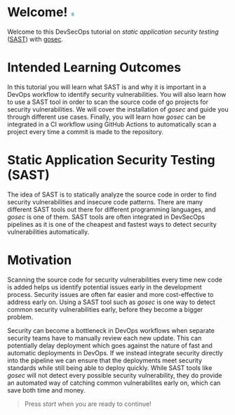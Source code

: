 # Welcome! <img src="../assets/figure.png" style="width: 10px">

Welcome to this DevSecOps tutorial on *static application security testing* ([SAST](https://en.wikipedia.org/wiki/Static_application_security_testing)) with [gosec](https://github.com/securego/gosec).

# Intended Learning Outcomes

In this tutorial you will learn what SAST is and why it is important in a DevOps workflow to identify security vulnerabilities. You will also learn how to use a SAST tool in order to scan the source code of go projects for security vulnerabilities. We will cover the installation of *gosec* and guide you through different use cases. Finally, you will learn how *gosec* can be integrated in a CI workflow using GitHub Actions to automatically scan a project every time a commit is made to the repository.

# Static Application Security Testing (SAST)

The idea of SAST is to statically analyze the source code in order to find security vulnerabilities and insecure code patterns. There are many different SAST tools out there for different programming languages, and *gosec* is one of them. SAST tools are often integrated in DevSecOps pipelines as it is one of the cheapest and fastest ways to detect security vulnerabilities automatically. 

# Motivation

Scanning the source code for security vulnerabilities every time new code is added helps us identify potential issues early in the development process. Security issues are often far easier and more cost-effective to address early on. Using a SAST tool such as *gosec* is one way to detect common security vulnerabilities early, before they become a bigger problem.

Security can become a bottleneck in DevOps workflows when separate security teams have to manually review each new update. This can potentially delay deployment which goes against the nature of fast and automatic deployments in DevOps. If we instead integrate security directly into the pipeline we can ensure that the deployments meet security standards while still being able to deploy quickly. While SAST tools like *gosec* will not detect every possible security vulnerability, they do provide an automated way of catching common vulnerabilites early on, which can save both time and money.

> Press *start* when you are ready to continue!